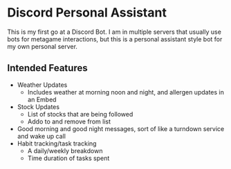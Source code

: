 # Discord Personal Assistant

This is my first go at a Discord Bot. I am in multiple servers that usually use bots for metagame interactions, but this is a personal assistant style bot for my own personal server.


## Intended Features
* Weather Updates
    * Includes weather at morning noon and night, and allergen updates in an Embed
* Stock Updates
    * List of stocks that are being followed
    * Addo to and remove from list
* Good morning and good night messages, sort of like a turndown service and wake up call
* Habit tracking/task tracking
    * A daily/weekly breakdown
    * Time duration of tasks spent

